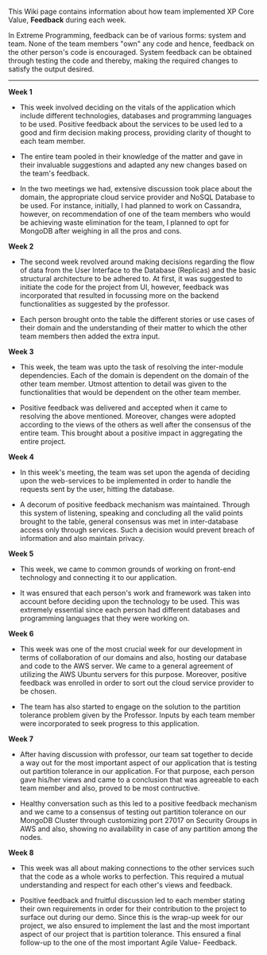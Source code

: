 This Wiki page contains information about how team implemented XP Core Value, **Feedback** during each week.

In Extreme Programming, feedback can be of various forms: system and team. None of the team members "own" any code and hence, feedback on the other person's code is encouraged. System feedback can be obtained through testing the code and thereby, making the required changes to satisfy the output desired.

***

**Week 1**

* This week involved deciding on the vitals of the application which include different technologies, databases and programming languages to be used. Positive feedback about the services to be used led to a good and firm decision making process, providing clarity of thought to each team member. 

* The entire team pooled in their knowledge of the matter and gave in their invaluable suggestions and adapted any new changes based on the team's feedback.

* In the two meetings we had, extensive discussion took place about the domain, the appropriate cloud service provider and NoSQL Database to be used. For instance, initially, I had planned to work on Cassandra, however, on recommendation of one of the team members who would be achieving waste elimination for the team, I planned to opt for MongoDB after weighing in all the pros and cons.

**Week 2**

* The second week revolved around making decisions regarding the flow of data from the User Interface to the Database (Replicas) and the basic structural architecture to be adhered to. At first, it was suggested to initiate the code for the project from UI, however, feedback was incorporated that resulted in focussing more on the backend functionalities as suggested by the professor. 

* Each person brought onto the table the different stories or use cases of their domain and the understanding of their matter to which the other team members then added the extra input.

**Week 3**

* This week, the team was upto the task of resolving the inter-module dependencies. Each of the domain is dependent on the domain of the other team member. Utmost attention to detail was given to the functionalities that would be dependent on the other team member. 

* Positive feedback was delivered and accepted when it came to resolving the above mentioned. Moreover, changes were adopted according to the views of the others as well after the consensus of the entire team. This brought about a positive impact in aggregating the entire project.

**Week 4**

* In this week's meeting, the team was set upon the agenda of deciding upon the web-services to be implemented in order to handle the requests sent by the user, hitting the database. 

* A decorum of positive feedback mechanism was maintained. Through this system of listening, speaking and concluding all the valid points brought to the table, general consensus was met in inter-database access only through services. Such a decision would prevent breach of information and also maintain privacy.

**Week 5**

* This week, we came to common grounds of working on front-end technology and connecting it to our application. 

* It was ensured that each person's work and framework was taken into account before deciding upon the technology to be used. This was extremely essential since each person had different databases and programming languages that they were working on.

**Week 6**

* This week was one of the most crucial week for our development in terms of collaboration of our domains and also, hosting our database and code to the AWS server. We came to a general agreement of utilizing the AWS Ubuntu servers for this purpose.   Moreover, positive feedback was enrolled in order to sort out the cloud service provider to be chosen.

* The team has also started to engage on the solution to the partition tolerance problem given by the Professor. Inputs by each team member were incorporated to seek progress to this application.

**Week 7**

* After having discussion with professor, our team sat together to decide a way out for the most important aspect of our application that is testing out partition tolerance in our application. For that purpose, each person gave his/her views and came to a conclusion that was agreeable to each team member and also, proved to be most contructive.

* Healthy conversation such as this led to a positive feedback mechanism and we came to a consensus of testing out partition tolerance on our MongoDB Cluster through customizing port 27017 on Security Groups in AWS and also, showing no availability in case of any partition among the nodes.

**Week 8**

* This week was all about making connections to the other services such that the code as a whole works to perfection. This required a mutual understanding and respect for each other's views and feedback.

* Positive feedback and fruitful discussion led to each member stating their own requirements in order for their contribution to the project to surface out during our demo. Since this is the wrap-up week for our project, we also ensured to implement the last and the most important aspect of our project that is partition tolerance. This ensured a final follow-up to the one of the most important Agile Value- Feedback.
